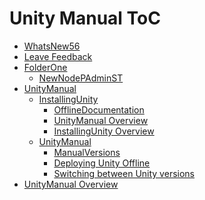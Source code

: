 Unity Manual ToC
================
 - [WhatsNew56](WhatsNew56.md)
 - [Leave Feedback](LeaveFeedback.md)
 - [FolderOne]()
	 - [NewNodePAdminST](NewNodePAdminST.md)
 - [UnityManual]()
	 - [InstallingUnity]()
		 - [OfflineDocumentation](OfflineDocumentation.md)
		 - [UnityManual Overview](UnityManual_1.md)
		 - [InstallingUnity Overview](InstallingUnity.md)
	 - [UnityManual]()
		 - [ManualVersions](ManualVersions.md)
		 - [Deploying Unity Offline](DeployingUnityOffline.md)
		 - [Switching between Unity versions](SwitchingDocumentationVersions.md)
 - [UnityManual Overview](UnityManual.md)

